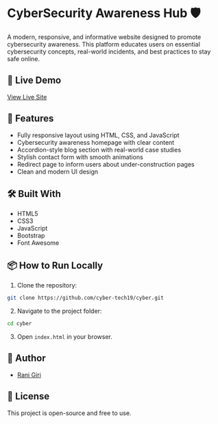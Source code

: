 # CyberSecurity Awareness Hub 🛡️

A modern, responsive, and informative website designed to promote cybersecurity awareness. This platform educates users on essential cybersecurity concepts, real-world incidents, and best practices to stay safe online.

## 🔗 Live Demo

[View Live Site](https://cyberbirds19.github.io/cyber)

## 🚀 Features

- Fully responsive layout using HTML, CSS, and JavaScript
- Cybersecurity awareness homepage with clear content
- Accordion-style blog section with real-world case studies
- Stylish contact form with smooth animations
- Redirect page to inform users about under-construction pages
- Clean and modern UI design
  
## 🛠️ Built With

- HTML5
- CSS3
- JavaScript
- Bootstrap
- Font Awesome

## 📦 How to Run Locally

1. Clone the repository:

```bash
git clone https://github.com/cyber-tech19/cyber.git
```

2. Navigate to the project folder:

```bash
cd cyber
```

3. Open `index.html` in your browser.

## 👤 Author

- [Rani Giri](https://www.instagram.com/goswami__rani1819/)

## 📄 License

This project is open-source and free to use.
